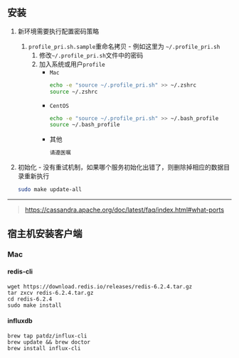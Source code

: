 ## 安装

1. 新环境需要执行配置密码策略
    1. `profile_pri.sh.sample`重命名拷贝 - 例如这里为 `~/.profile_pri.sh`
        1. 修改`~/.profile_pri.sh`文件中的密码
        2. 加入系统或用户`profile`
            * `Mac`
                ```bash
                echo -e "source ~/.profile_pri.sh" >> ~/.zshrc
                source ~/.zshrc
                ```
            * `CentOS`
                ```bash
                echo -e "source ~/.profile_pri.sh" >> ~/.bash_profile
                source ~/.bash_profile
                ```
             * 其他
                ```bash
                请遵医嘱
               ```
2. 初始化 - 没有重试机制，如果哪个服务初始化出错了，则删除掉相应的数据目录重新执行

    ```bash
    sudo make update-all
    ```

---
>
> https://cassandra.apache.org/doc/latest/faq/index.html#what-ports
>
>

## 宿主机安装客户端

### Mac

#### redis-cli
```
wget https://download.redis.io/releases/redis-6.2.4.tar.gz
tar zxcv redis-6.2.4.tar.gz
cd redis-6.2.4
sudo make install
```

#### influxdb
```
brew tap patdz/influx-cli
brew update && brew doctor
brew install influx-cli
```